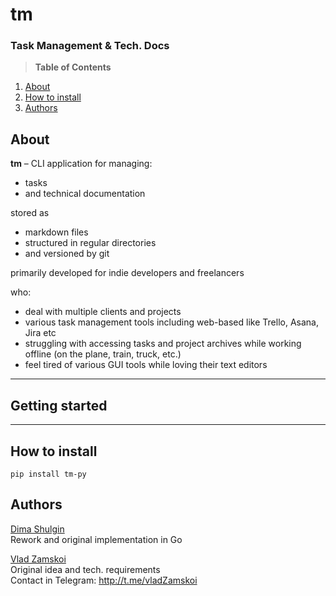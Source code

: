 # tm

### Task Management & Tech. Docs

> **Table of Contents**

1. [About](#about)
2. [How to install](#how-to-install)
3. [Authors](#authors)

## About

**tm** – CLI application for managing:

- tasks
- and technical documentation

stored as

- markdown files
- structured in regular directories
- and versioned by git

primarily developed for indie developers and freelancers

who:

- deal with multiple clients and projects
- various task management tools including web-based like Trello, Asana, Jira etc
- struggling with accessing tasks and project archives while working offline (on the plane, train, truck, etc.)
- feel tired of various GUI tools while loving their text editors

---

## Getting started

---

## How to install

`pip install tm-py`

## Authors

[Dima Shulgin](https://github.com/dz-s)  
Rework and original implementation in Go

[Vlad Zamskoi](https://github.com/jvlad)  
Original idea and tech. requirements  
Contact in Telegram: http://t.me/vladZamskoi
